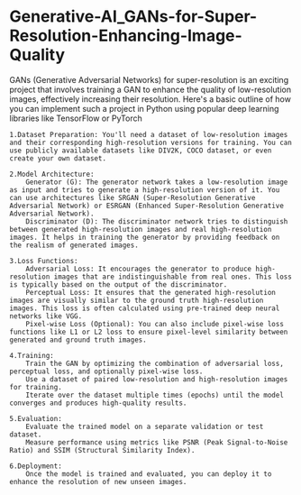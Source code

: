 # Generative-AI_GANs-for-Super-Resolution-Enhancing-Image-Quality
GANs (Generative Adversarial Networks) for super-resolution is an exciting project that involves training a GAN to enhance the quality of low-resolution images, effectively increasing their resolution. Here's a basic outline of how you can implement such a project in Python using popular deep learning libraries like TensorFlow or PyTorch

    1.Dataset Preparation: You'll need a dataset of low-resolution images and their corresponding high-resolution versions for training. You can use publicly available datasets like DIV2K, COCO dataset, or even create your own dataset.

    2.Model Architecture:
        Generator (G): The generator network takes a low-resolution image as input and tries to generate a high-resolution version of it. You can use architectures like SRGAN (Super-Resolution Generative Adversarial Network) or ESRGAN (Enhanced Super-Resolution Generative Adversarial Network).
        Discriminator (D): The discriminator network tries to distinguish between generated high-resolution images and real high-resolution images. It helps in training the generator by providing feedback on the realism of generated images.

    3.Loss Functions:
        Adversarial Loss: It encourages the generator to produce high-resolution images that are indistinguishable from real ones. This loss is typically based on the output of the discriminator.
        Perceptual Loss: It ensures that the generated high-resolution images are visually similar to the ground truth high-resolution images. This loss is often calculated using pre-trained deep neural networks like VGG.
        Pixel-wise Loss (Optional): You can also include pixel-wise loss functions like L1 or L2 loss to ensure pixel-level similarity between generated and ground truth images.

    4.Training:
        Train the GAN by optimizing the combination of adversarial loss, perceptual loss, and optionally pixel-wise loss.
        Use a dataset of paired low-resolution and high-resolution images for training.
        Iterate over the dataset multiple times (epochs) until the model converges and produces high-quality results.

    5.Evaluation:
        Evaluate the trained model on a separate validation or test dataset.
        Measure performance using metrics like PSNR (Peak Signal-to-Noise Ratio) and SSIM (Structural Similarity Index).

    6.Deployment:
        Once the model is trained and evaluated, you can deploy it to enhance the resolution of new unseen images.
